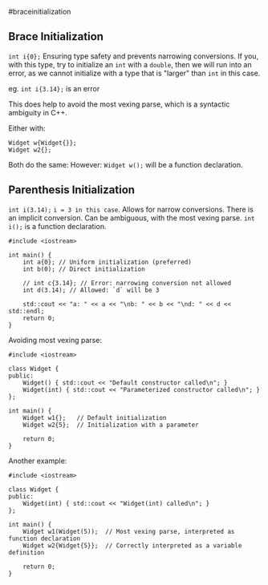 #braceinitialization
## Brace Initialization
`int i{0};` 
Ensuring type safety and prevents narrowing conversions. 
If you, with this type, try to initialize an `int` with a `double`, then we will run into an error, as we cannot initialize with a type that is "larger" than `int` in this case. 

eg. `int i{3.14};` is an error

This does help to avoid the most vexing parse, which is a syntactic ambiguity in C++. 

Either with: 
```
Widget w{Widget{}};
Widget w2{}; 
```
Both do the same: 
However: 
`Widget w();` will be a function declaration. 


## Parenthesis Initialization
`int i(3.14);` `i = 3 in this case`.
Allows for narrow conversions. There is an implicit conversion. 
Can be ambiguous, with the most vexing parse. 
`int i();` is a function declaration. 

```
#include <iostream>

int main() {
    int a{0}; // Uniform initialization (preferred)
    int b(0); // Direct initialization

    // int c{3.14}; // Error: narrowing conversion not allowed
    int d(3.14); // Allowed: `d` will be 3

    std::cout << "a: " << a << "\nb: " << b << "\nd: " << d << std::endl;
    return 0;
}

```

Avoiding most vexing parse: 
```
#include <iostream>

class Widget {
public:
    Widget() { std::cout << "Default constructor called\n"; }
    Widget(int) { std::cout << "Parameterized constructor called\n"; }
};

int main() {
    Widget w1{};   // Default initialization
    Widget w2{5};  // Initialization with a parameter

    return 0;
}

```

Another example: 
```
#include <iostream>

class Widget {
public:
    Widget(int) { std::cout << "Widget(int) called\n"; }
};

int main() {
    Widget w1(Widget(5));  // Most vexing parse, interpreted as function declaration
    Widget w2{Widget{5}};  // Correctly interpreted as a variable definition

    return 0;
}

```